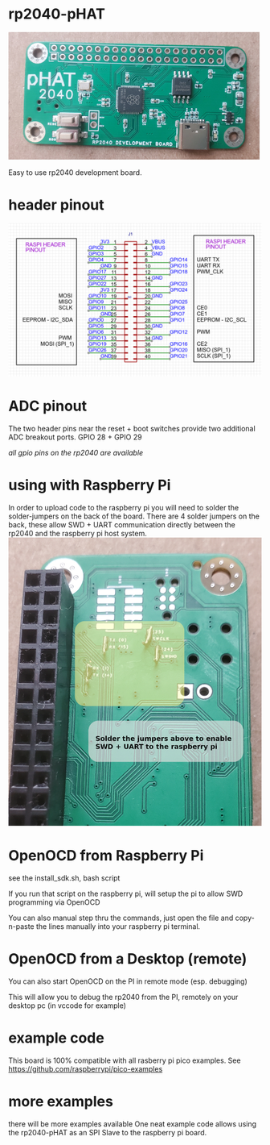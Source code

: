 # rp2040-pHAT
![board](screenshots/board.jpg)

Easy to use rp2040 development board.

# header pinout
![header pinout](screenshots/header.png)

# ADC pinout
The two header pins near the reset + boot switches provide two additional ADC breakout ports.
GPIO 28 + GPIO 29

*all gpio pins on the rp2040 are available*


# using with Raspberry Pi
In order to upload code to the raspberry pi you will need to solder the solder-jumpers on the back of the board.
There are 4 solder jumpers on the back, these allow SWD + UART communication directly between the rp2040 and the raspberry pi host system.
![screenshot](screenshots/swd_jumpers.jpg)

# OpenOCD from Raspberry Pi
see the install_sdk.sh, bash script

If you run that script on the raspberry pi, will setup the pi to allow SWD programming via OpenOCD

You can also manual step thru the commands, just open the file and copy-n-paste the lines manually into your raspberry pi terminal.

# OpenOCD from a Desktop (remote)
You can also start OpenOCD on the PI in remote mode (esp. debugging)

This will allow you to debug the rp2040 from the PI, remotely on your desktop pc (in vccode for example)

# example code
This board is 100% compatible with all rasberry pi pico examples.
See https://github.com/raspberrypi/pico-examples

# more examples
there will be more examples available
One neat example code allows using the rp2040-pHAT as an SPI Slave to the raspberry pi board.
